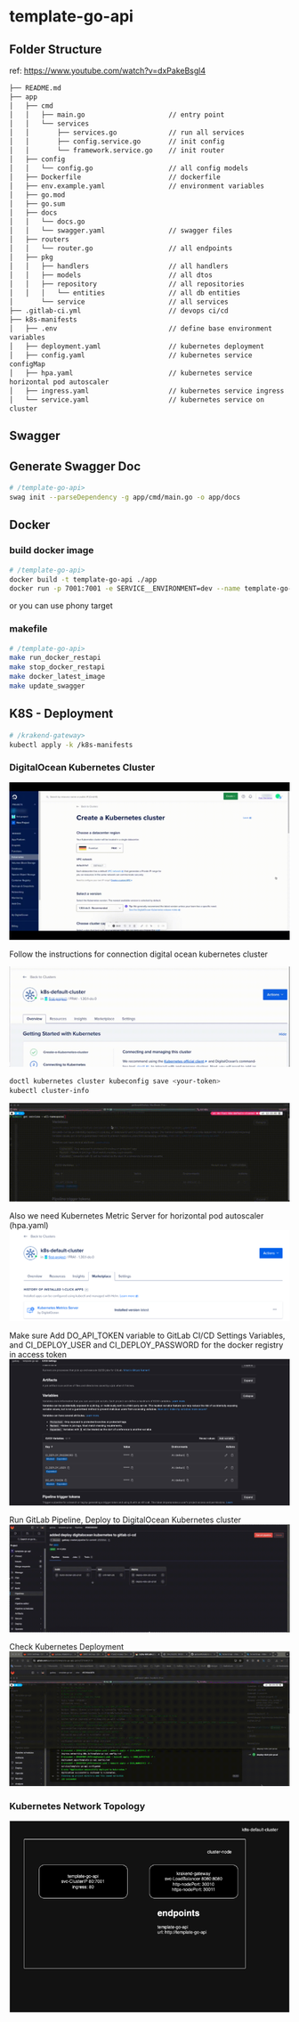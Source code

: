 # template-go-api

## Folder Structure
ref: https://www.youtube.com/watch?v=dxPakeBsgl4
```
├── README.md
├── app
│   ├── cmd
│   │   ├── main.go                     // entry point
│   │   └── services
│   │       ├── services.go             // run all services
│   │       ├── config.service.go       // init config
│   │       └── framework.service.go    // init router
│   ├── config
│   │   └── config.go                   // all config models
│   ├── Dockerfile                      // dockerfile
│   ├── env.example.yaml                // environment variables
│   ├── go.mod
│   ├── go.sum
│   ├── docs
│   │   └── docs.go
│   │   └── swagger.yaml                // swagger files
│   ├── routers
│   │   └── router.go                   // all endpoints
│   ├── pkg
│   │   ├── handlers                    // all handlers
│   │   ├── models                      // all dtos
│   │   ├── repository                  // all repositories
│   │   │   └── entities                // all db entities
│       └── service                     // all services
├── .gitlab-ci.yml                      // devops ci/cd
├── k8s-manifests
│   ├── .env                            // define base environment variables
│   ├── deployment.yaml                 // kubernetes deployment
│   ├── config.yaml                     // kubernetes service configMap
│   ├── hpa.yaml                        // kubernetes service horizontal pod autoscaler
│   ├── ingress.yaml                    // kubernetes service ingress
│   └── service.yaml                    // kubernetes service on cluster
```

## Swagger
## Generate Swagger Doc
```sh
# /template-go-api>
swag init --parseDependency -g app/cmd/main.go -o app/docs
```

## Docker
### build docker image
```sh
# /template-go-api>
docker build -t template-go-api ./app
docker run -p 7001:7001 -e SERVICE__ENVIRONMENT=dev --name template-go-api template-go-api
```
or you can use phony target
### makefile
```sh
# /template-go-api>
make run_docker_restapi
make stop_docker_restapi
make docker_latest_image
make update_swagger
```
## K8S - Deployment
```sh
# /krakend-gateway>
kubectl apply -k /k8s-manifests
```

### DigitalOcean Kubernetes Cluster
![Gif](etc/digitalocean-kubernetes.gif)

Follow the instructions for connection digital ocean kubernetes cluster

![Gif](etc/digitalocean-connection-cluster.gif)

```sh
doctl kubernetes cluster kubeconfig save <your-token>
kubectl cluster-info
```
![Gif](etc/check-kubernetes-connection.gif)

Also we need Kubernetes Metric Server for horizontal pod autoscaler (hpa.yaml)
![Screenshot](etc/digitalocean-marketplace.png?raw=true)

Make sure Add DO_API_TOKEN variable to GitLab CI/CD Settings Variables, and CI_DEPLOY_USER and CI_DEPLOY_PASSWORD for the docker registry in access token
![Screenshot](etc/gitlab-variables.png?raw=true)

Run GitLab Pipeline, Deploy to DigitalOcean Kubernetes cluster
![Gif](etc/gitlab-pipeline-deploy-dok.gif)

Check Kubernetes Deployment
![Gif](etc/check-kubernetes-deployment.gif)

### Kubernetes Network Topology
![Screenshot](etc/kubernetes-network-topology.drawio.png?raw=true)